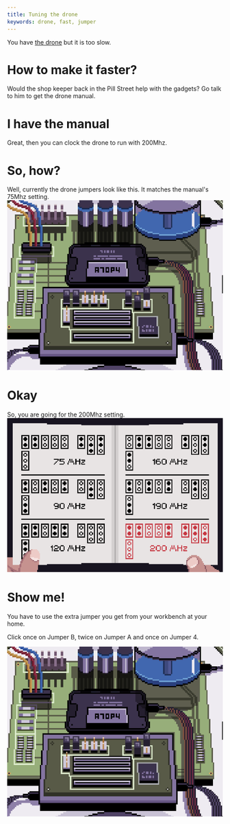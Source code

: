 ```yaml
---
title: Tuning the drone
keywords: drone, fast, jumper
---
```


You have [the drone](050-drone.md) but it is too slow.

# How to make it faster?
Would the shop keeper back in the Pill Street help with the gadgets? Go talk to him to get the drone manual.

# I have the manual
Great, then you can clock the drone to run with 200Mhz.

# So, how?
Well, currently the drone jumpers look like this. It matches the manual's 75Mhz setting.
![Drone 75Mhz](drone75mhz.png)

# Okay
So, you are going for the 200Mhz setting.
![Drone manual](dronemanual.png)

# Show me!
You have to use the extra jumper you get from your workbench at your home.

Click once on Jumper B, twice on Jumper A and once on Jumper 4.

![Drone 75Mhz](drone75mhz.png)
